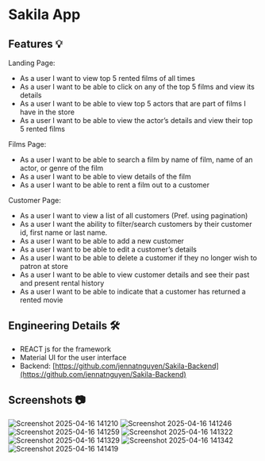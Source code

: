 # Sakila App

## Features 💡
Landing Page:
- As a user I want to view top 5 rented films of all times
- As a user I want to be able to click on any of the top 5 films and view its details
- As a user I want to be able to view top 5 actors that are part of films I have in the store
- As a user I want to be able to view the actor’s details and view their top 5 rented films

Films Page:
- As a user I want to be able to search a film by name of film, name of an actor, or genre of the film
- As a user I want to be able to view details of the film
- As a user I want to be able to rent a film out to a customer

Customer Page:
- As a user I want to view a list of all customers (Pref. using pagination)
- As a user I want the ability to filter/search customers by their customer id, first name or last name.
- As a user I want to be able to add a new customer
- As a user I want to be able to edit a customer’s details
- As a user I want to be able to delete a customer if they no longer wish to patron at store
- As a user I want to be able to view customer details and see their past and present rental history
- As a user I want to be able to indicate that a customer has returned a rented movie 

## Engineering Details 🛠️
- REACT js for the framework
- Material UI for the user interface
- Backend: [https://github.com/jennatnguyen/Sakila-Backend](https://github.com/jennatnguyen/Sakila-Backend)
  
## Screenshots 📷
![Screenshot 2025-04-16 141210](https://github.com/user-attachments/assets/a082cada-f995-4fcf-86c6-93ad27f1b2e0)
![Screenshot 2025-04-16 141246](https://github.com/user-attachments/assets/6ae94186-cebc-4f86-8644-5be7b0b2ad51)
![Screenshot 2025-04-16 141259](https://github.com/user-attachments/assets/95f0f85e-fad3-49b8-9016-8488d1c51476)
![Screenshot 2025-04-16 141322](https://github.com/user-attachments/assets/544715ee-6747-48e4-8b17-12e6898d5253)
![Screenshot 2025-04-16 141329](https://github.com/user-attachments/assets/48b9f050-64cf-452a-a9bc-1d9c62cacb0f)
![Screenshot 2025-04-16 141342](https://github.com/user-attachments/assets/6aee2caa-169b-4f25-bc7a-67e35ae856fe)
![Screenshot 2025-04-16 141419](https://github.com/user-attachments/assets/e3af2f81-f77a-419a-bac9-e620fe96d5a7)





